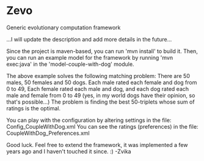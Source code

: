 Zevo
====

Generic evolutionary computation framework

...I will update the description and add more details in the future...

Since the project is maven-based, you can run 'mvn install' to build it.
Then, you can run an example model for the framework by running 'mvn exec:java' in the 'model-couple-with-dog' module.

The above example solves the following matching problem:
There are 50 males, 50 females and 50 dogs.
Each male rated each female and dog from 0 to 49, Each female rated each male and dog, and each dog rated each male and female from 0 to 49 (yes, in my world dogs have their opinion, so that's possible...)
The problem is finding the best 50-triplets whose sum of ratings is the optimal.

You can play with the configuration by altering settings in the file: Config_CoupleWithDog.xml
You can see the ratings (preferences) in the file: CoupleWithDog_Preferences.xml

Good luck.
Feel free to extend the framework, it was implemented a few years ago and I haven't touched it since. :)
-Zvika
